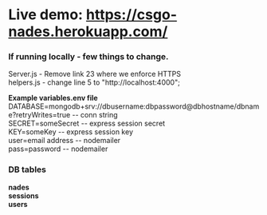 # **Live demo:** https://csgo-nades.herokuapp.com/


### If running locally - few things to change.

Server.js - Remove link 23 where we enforce HTTPS
<br>
helpers.js - change line 5 to "http://localhost:4000";

**Example variables.env file**
<br>
DATABASE=mongodb+srv://dbusername:dbpassword@dbhostname/dbname?retryWrites=true -- conn string
<br>
SECRET=someSecret -- express session secret
<br>
KEY=someKey -- express session key
<br>
user=email address -- nodemailer
<br>
pass=password -- nodemailer


### DB tables
**nades**
<br>
**sessions**
<br>
**users**
<br>
